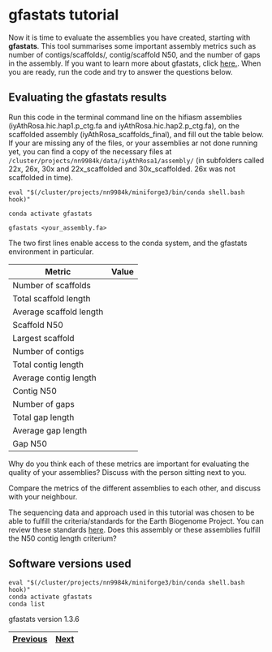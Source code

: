 # gfastats tutorial

Now it is time to evaluate the assemblies you have created, starting with **gfastats**. This tool summarises some important assembly metrics such as number of contigs/scaffolds/, contig/scaffold N50, and the number of gaps in the assembly. If you want to learn more about gfastats, click [here.](https://github.com/vgl-hub/gfastats). When you are ready, run the code and try to answer the questions below.

## Evaluating the gfastats results

Run this code in the terminal command line on the hifiasm assemblies (iyAthRosa.hic.hap1.p_ctg.fa and iyAthRosa.hic.hap2.p_ctg.fa), on the scaffolded assembly (iyAthRosa_scaffolds_final), and fill out the table below. If your are missing any of the files, or your assemblies ar not done running yet, you can find a copy of the necessary files at `/cluster/projects/nn9984k/data/iyAthRosa1/assembly/` (in subfolders called 22x, 26x, 30x and 22x_scaffolded and 30x_scaffolded. 26x was not scaffolded in time).

```
eval "$(/cluster/projects/nn9984k/miniforge3/bin/conda shell.bash hook)" 

conda activate gfastats

gfastats <your_assembly.fa>
```
The two first lines enable access to the conda system, and the gfastats environment in particular. 


Metric | Value
-------|-------
Number of scaffolds |
Total scaffold length |
Average scaffold length |
Scaffold N50 |
Largest scaffold |
Number of contigs |
Total contig length |
Average contig length |
Contig N50 |
Number of gaps |
Total gap length | 
Average gap length |
Gap N50 |


Why do you think each of these metrics are important for evaluating the quality of your assemblies? Discuss with the person sitting next to you.

Compare the metrics of the different assemblies to each other, and discuss with your neighbour. 

The sequencing data and approach used in this tutorial was chosen to be able to fulfill the criteria/standards for the Earth Biogenome Project. You can review these standards [here](https://www.earthbiogenome.org/assembly-standards). Does this assembly or these assemblies fulfill the N50 contig length criterium?

## Software versions used
```
eval "$(/cluster/projects/nn9984k/miniforge3/bin/conda shell.bash hook)" 
conda activate gfastats
conda list
```
gfastats version 1.3.6

|[Previous](https://github.com/ebp-nor/workshop-2024/blob/main/day1_genome_assembly/05_YaHS.md)|[Next](https://github.com/ebp-nor/workshop-2024/blob/main/day1_genome_assembly/07_BUSCO.md)|
|---|---|
